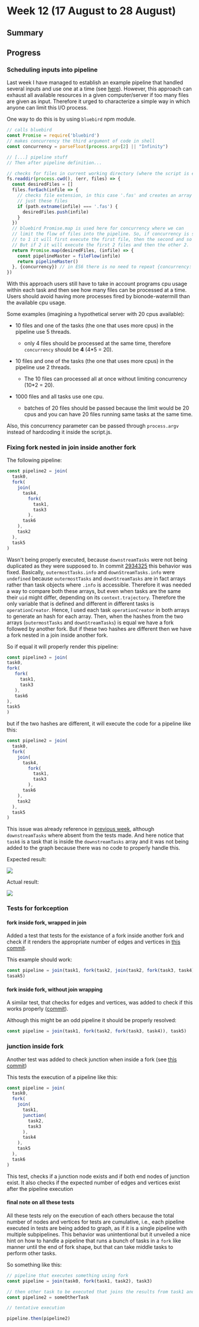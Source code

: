 # Week 12 (17 August to 28 August)

## Summary

## Progress

### Scheduling inputs into pipeline

Last week I have managed to establish an example pipeline that handled 
several inputs and use one at a time (see [here](https://github.com/bionode/GSoC17/blob/master/Journal/Week_11.md#between-tasks)). 
However, this approach can exhaust all available resources in a given 
computer/server if too many files are given as input. Therefore it urged to 
characterize a simple way in which anyone can limit this I/O process.

One way to do this is by using `bluebird` npm module.

```javascript
// calls bluebird
const Promise = require('bluebird')
// makes concurrency the third argument of code in shell
const concurrency = parseFloat(process.argv[2] || "Infinity")

// [...] pipeline stuff
// Then after pipeline definition...

// checks for files in current working directory (where the script is executed)
fs.readdir(process.cwd(), (err, files) => {
  const desiredFiles = []
  files.forEach(infile => {
    // checks file extension, in this case '.fas' and creates an array with
    // just these files
    if (path.extname(infile) === '.fas') {
      desiredFiles.push(infile)
    }
  })
  // bluebird Promise.map is used here for concurrency where we can
  // limit the flow of files into the pipeline. So, if concurrency is set
  // to 1 it will first execute the first file, then the second and so on.
  // But if 2 it will execute the first 2 files and then the other 2.
  return Promise.map(desiredFiles, (infile) => {
    const pipelineMaster = fileFlow(infile)
    return pipelineMaster()
  }, {concurrency}) // in ES6 there is no need to repeat {concurrency: concurrency}
})
```

With this approach users still have to take in account programs cpu usage 
within each task and then see how many files can be processed at a time. 
Users should avoid having more processes fired by bionode-watermill than the 
available cpu usage.

Some examples (imagining a hypothetical server with 20 cpus available):

* 10 files and one of the tasks (the one that uses more cpus) in the pipeline 
use 5 threads.
    * only 4 files should be processed at the same time, therefore 
    `concurrency` should be **4** (4*5 = 20).

* 10 files and one of the tasks (the one that uses more cpus) in the pipeline
 use 2 threads.
    * The 10 files can processed all at once without limiting concurrency 
    (10*2 = 20).
    
* 1000 files and all tasks use one cpu.
    * batches of 20 files should be passed because the limit would be 20 cpus
     and you can have 20 files running same tasks at the same time.
     
Also, this concurrency parameter can be passed through `process.argv` instead
 of hardcoding it inside the script.js.


### Fixing fork nested in join inside another fork

The following pipeline:

```javascript
const pipeline2 = join(
  task0,
  fork(
    join(
      task4,
        fork(
          task1,
          task3
        ),
      task6
    ),
    task2
  ),
  task5
)
```

Wasn't being properly executed, because `downstreamTasks` were not being 
duplicated as they were supposed to. In commit [2934325](https://github.com/bionode/bionode-watermill/commit/293432584712d30f913c87c7611b3722ade55ae5)
this behavior was fixed. Basically, `outermostTasks.info` and 
`downStreamTasks.info` were `undefined` because `outermostTasks` and 
`downStreamTasks` are in fact arrays rather than task objects where `.info` 
is accessible. Therefore it was needed a way to compare both these arrays, 
but even when tasks are the same their `uid` might differ, depending on its 
`context.trajectory`. Therefore the only variable that is defined and 
different in different tasks is `operationCreator`. Hence, I used each task 
`operationCreator` in both arrays to generate an hash for each array. Then, 
when the hashes from the two arrays (`outermostTasks` and `downStreamTasks`) 
is equal we have a fork followed by another fork. But if these two hashes are
 different then we have a fork nested in a join inside another fork.
 
 So if equal it will properly render this pipeline:
 
 ```javascript
const pipeline3 = join(
task0,
fork(
    fork(
      task1,
      task3
    ),
    task6
),
task5
)
```

but if the two hashes are different, it will execute the code for a pipeline 
like this:

```javascript
const pipeline2 = join(
  task0,
  fork(
    join(
      task4,
        fork(
          task1,
          task3
        ),
      task6
    ),
    task2
  ),
  task5
)
```

This issue was already reference in [previous week](https://github.com/bionode/GSoC17/blob/master/Journal/Week_11.md#forkception),
although `downstreamTasks` where absent from the tests made. And here notice 
that `task6` is a task that is inside the `downstreamTasks` array and it was 
not being added to the graph because there was no code to properly handle this.

Expected result:

![](https://github.com/bionode/GSoC17/blob/master/Experimental_code/Experimental_Pipelines/fork_fork/fork_join_fork_fix_exp.png)

Actual result:

![](https://github.com/bionode/GSoC17/blob/master/Experimental_code/Experimental_Pipelines/fork_fork/fork_join_fork_fix_res.png)

### Tests for forkception

#### fork inside fork, wrapped in join

Added a test that tests for the existance of a fork inside another fork and 
check if it renders the appropriate number of edges and vertices
 in 
[this commit](https://github.com/bionode/bionode-watermill/pull/73/commits/aa182b27ed683c40d244ea607500e63c982726f6#diff-5922682f49c3344eec99d28dd70031ec).

This example should work:

```javascript
const pipeline = join(task1, fork(task2, join(task2, fork(task3, task4))), 
tasak5)
```

#### fork inside fork, without join wrapping

A similar test, that checks for edges and vertices, was added to check if 
this works properly ([commit](https://github.com/bionode/bionode-watermill/pull/73/commits/aa182b27ed683c40d244ea607500e63c982726f6#diff-67b4d5d3ea1c32216d4133d376f5d6c5)).

Although this might be an odd pipeline it should be properly resolved:

```javascript
const pipeline = join(task1, fork(task2, fork(task3, task4)), task5)
```

### junction inside fork

Another test was added to check junction when inside a fork (see [this commit](https://github.com/bionode/bionode-watermill/pull/73/commits/aa182b27ed683c40d244ea607500e63c982726f6#diff-e28ce03431eaab6457a088286cec0158))

This tests the execution of a pipeline like this:

```javascript
const pipeline = join(
  task0,
  fork(
    join(
      task1,
      junction(
        task2,
        task3
      ),
      task4
    ),
    task5
  ),
  task6
)
```

This test, checks if a junction node exists and if both end nodes of junction
 exist. It also checks if the expected number of edges and vertices exist 
 after the pipeline execution

#### final note on all these tests

All these tests rely on the execution of each others because the total number
 of nodes and vertices for tests are cumulative, i.e., each pipeline executed
  in tests are being added to graph, as if it is a single pipeline with 
  multiple subpipelines. This behavior was unintentional but it unveiled a 
  nice hint on how to handle a pipeline that runs a bunch of tasks in a `fork` 
  like manner until the end of fork shape, but that can take middle tasks to 
  perform other tasks.
  
  So something like this:
  
  ```javascript
// pipeline that executes something using fork
const pipeline = join(task0, fork(task1, task2), task3)

// then other task to be executed that joins the results from task1 and task2
const pipeline2 = someOtherTask

// tentative execution

pipeline.then(pipeline2)
```
